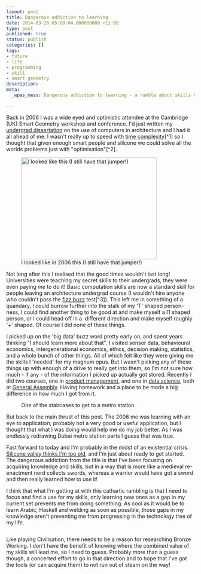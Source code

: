 ```yaml
---
layout: post
title: Dangerous addiction to learning
date: 2014-03-26 05:00:04.000000000 +11:00
type: post
published: true
status: publish
categories: []
tags:
- future
- life
- programming
- skill
- smart geometry
description:
meta:
  _wpas_mess: Dangerous addiction to learning - a ramble about skills http://wp.me/p3wwRK-pA

---
```

<p>Back in 2006 I was a wide eyed and optimistic attendee at the Cambridge (UK) Smart Geometry workshop and conference. I'd just written my <a title="dissertation" href="http://notionparallax.co.uk/?p=170">undergrad dissertation</a> on the use of computers in architecture and I had it all ahead of me. I wasn't really up to speed with <a href="http://en.wikipedia.org/wiki/Time_complexity">time complexity</a>[^1] so I thought that given enough smart people and silicone we could solve all the worlds problems just with "optimisation"[^2].</p>

<figure>
<img alt="I looked like this (I still have that jumper!)" src="{{ site.baseurl }}/assets/199875_6485070612_5930_n.jpg" width="362" height="272" />
<figcaption>
I looked like in 2006 this (I still have that jumper!)
</figcaption>
</figure>

<p>Not long after this I realised that the good times wouldn't last long! Universities were teaching my secret skills to their undergrads, they were even paying <em>me</em> to do it! Basic computation skills are now a standard skill for people leaving an architecture undergrad course (I wouldn't hire anyone who couldn't pass the <a href="http://blog.codinghorror.com/why-cant-programmers-program/">fizz buzz</a> test[^3]). This left me in something of a quandary, I could burrow further into the stalk of my 'T' shaped person-ness, I could find another thing to be good at and make myself a Π shaped person, or I could head off in a  different direction and make myself roughly '+' shaped. Of course I did none of these things.</p>
<p>I picked up on the 'big data' buzz word pretty early on, and spent years thinking "I should learn more about that". I visited sensor data, behavioural economics, intergenerational economics, ethics, decision making, statistics, and a whole bunch of other things. All of which felt like they were giving me the skills I 'needed' for my magnum opus. But I wasn't picking any of these things up with enough of a drive to really get into them, so I'm not sure how much - if any - of the information I picked up actually got stored. Recently I did two courses, one in <a href="https://generalassemb.ly/education/product-management">product management</a>, and one in <a href="https://generalassemb.ly/education/data-science">data science</a>, both at <a href="https://generalassemb.ly/">General Assembly</a>. Having homework and a place to be made a big difference in how much I got from it.</p>

<figure>
<img class=" " alt="" src="{{ site.baseurl }}/assets/4558446-IMG_7748_Exterior_Metro_Station.JPG"/> 
<figcaption>
One of the staircases to get to a metro station.
</figcaption>
</figure>

<p>But back to the main thrust of this post. The 2006 me was learning with an eye to application; probably not a very good or useful application, but I thought that what I was doing would help me do my job better. As I was endlessly redrawing Dubai metro station parts I guess that was true.</p>
<p>Fast forward to today and I'm probably in the midst of an existential crisis. <a href="http://www.newrepublic.com/article/117088/silicons-valleys-brutal-ageism">Silicone valley thinks I'm too old</a>, and I'm just about ready to get started. The dangerous addiction from the title is that I've been focusing on acquiring knowledge and skills, but in a way that is more like a medieval re-enactment nerd collects swords, whereas a warrior would have got a sword and then really learned how to use it!</p>
<p>I think that what I'm getting at with this cathartic rambling is that I need to focus and find a use for my skills, only learning new ones as a gap in my current set prevents me from doing something. As cool as it would be to learn Arabic, Haskell and welding as soon as possible, those gaps in my knowledge aren't preventing me from progressing in the technology tree of my life.</p>
<p><img alt="" src="{{ site.baseurl }}/assets/c3c_ancient.jpg" /></p>
<p>Like playing Civilisation, there needs to be a reason for researching Bronze Working. I don't have the benefit of knowing where the combined value of my skills will lead me, so I need to guess. Probably more than a guess though, a concerted effort to go in that direction and to hope that I've got the tools (or can acquire them) to not run out of steam on the way!</p>

[^1]: I'm still not, but I know more about what I don't know!

[^2]: not that much later I discovered that when people said <em>optimisation</em>, 9 times out of 10 they just meant that they didn't know how to solve a problem but they hoped that they computer could figure something out. It became something of a <a href="http://lesswrong.com/lw/iq/guessing_the_teachers_password/">teachers password</a>.

[^3]: if they couldn't program it but they could still work out how to do it logically I wouldn't hold it against them; ignorance is soluble, stupidity is probably chronic.